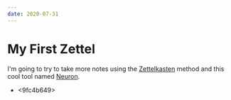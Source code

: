 ```yaml
---
date: 2020-07-31
---
```


# My First Zettel

I'm going to try to take more notes using the
[Zettelkasten](https://neuron.zettel.page/2011401.html) method and this cool
tool named [Neuron](https://neuron.zettel.page/).

* <9fc4b649>
